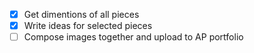 - [x] Get dimentions of all pieces
- [x] Write ideas for selected pieces
- [ ] Compose images together and upload to AP portfolio